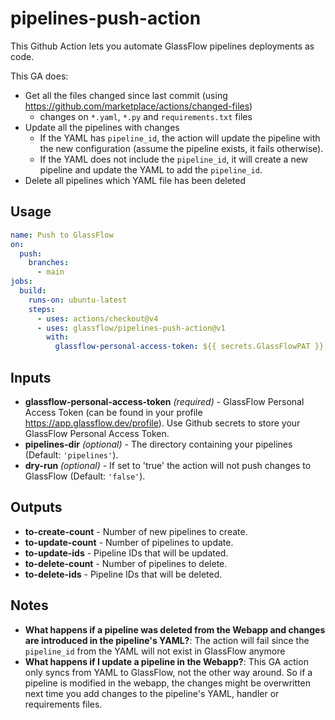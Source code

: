 # pipelines-push-action

This Github Action lets you automate GlassFlow pipelines deployments as code.

This GA does:
- Get all the files changed since last commit (using https://github.com/marketplace/actions/changed-files)
  - changes on `*.yaml`, `*.py` and `requirements.txt` files
- Update all the pipelines with changes
  - If the YAML has `pipeline_id`, the action will update the pipeline with the new configuration (assume the pipeline exists, it fails otherwise).
  - If the YAML does not include the `pipeline_id`, it will create a new pipeline and update the YAML to add the `pipeline_id`.
- Delete all pipelines which YAML file has been deleted


## Usage

```yaml
name: Push to GlassFlow
on:
  push:
    branches:
      - main
jobs:
  build:
    runs-on: ubuntu-latest
    steps:
      - uses: actions/checkout@v4
      - uses: glassflow/pipelines-push-action@v1
        with:
          glassflow-personal-access-token: ${{ secrets.GlassFlowPAT }}
```

## Inputs

- **glassflow-personal-access-token** _(required)_ - GlassFlow Personal Access Token (can be found in your profile https://app.glassflow.dev/profile). Use Github secrets to store your GlassFlow Personal Access Token.
- **pipelines-dir** _(optional)_ - The directory containing your pipelines (Default: `'pipelines'`).
- **dry-run** _(optional)_ - If set to 'true' the action will not push changes to GlassFlow (Default: `'false'`).

## Outputs

- **to-create-count** - Number of new pipelines to create.
- **to-update-count** - Number of pipelines to update.
- **to-update-ids** - Pipeline IDs that will be updated.
- **to-delete-count** - Number of pipelines to delete.
- **to-delete-ids** - Pipeline IDs that will be deleted.

## Notes

- **What happens if a pipeline was deleted from the Webapp and changes are introduced in the pipeline's YAML?**: The action will fail since the `pipeline_id` from the YAML will not exist in GlassFlow anymore
- **What happens if I update a pipeline in the Webapp?**: This GA action only syncs from YAML to GlassFlow, not the other way around. So if a pipeline is modified in the webapp, the changes might be overwritten next time you add changes to the pipeline's YAML, handler or requirements files.
